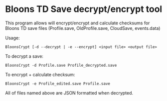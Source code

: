 ﻿# Bloons TD Save decrypt/encrypt tool

This program allows will encrypt/encrypt and calculate checksums for Bloons TD save files (Profile.save, OldProfile.save, CloudSave, events.data)

Usage:

```
BloonsCrypt [-d --decrypt | -e --encrypt] <input file> <output file>
```


To decrypt a save:


```
BloonsCrypt -d Profile.save Profile_decrypted.save 
```

To encrypt + calculate checksum:

```
BloonsCrypt -e Profile_edited.save Profile.save 
```

All of files named above are JSON formatted when decrypted.

